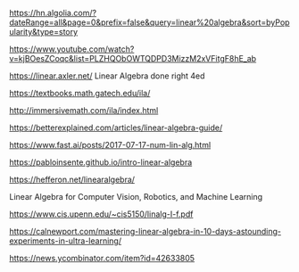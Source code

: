 https://hn.algolia.com/?dateRange=all&page=0&prefix=false&query=linear%20algebra&sort=byPopularity&type=story

https://www.youtube.com/watch?v=kjBOesZCoqc&list=PLZHQObOWTQDPD3MizzM2xVFitgF8hE_ab

https://linear.axler.net/ Linear Algebra done right 4ed  

https://textbooks.math.gatech.edu/ila/

http://immersivemath.com/ila/index.html

https://betterexplained.com/articles/linear-algebra-guide/

https://www.fast.ai/posts/2017-07-17-num-lin-alg.html  

https://pabloinsente.github.io/intro-linear-algebra

https://hefferon.net/linearalgebra/

Linear Algebra for Computer Vision,
Robotics, and Machine Learning

https://www.cis.upenn.edu/~cis5150/linalg-I-f.pdf

https://calnewport.com/mastering-linear-algebra-in-10-days-astounding-experiments-in-ultra-learning/

https://news.ycombinator.com/item?id=42633805
